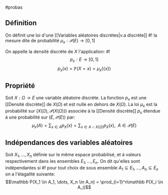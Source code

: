 #probas 
## Définition
On définit une loi d'une [[Variables aléatoires discrètes|v.a discrète]] #!
la mesure dite de probabilité $\mu_x: \mathcal{P}(E) \to [0,1]$ 

On appelle la densité discrète de $X$ l'application: #!
$$p_x: E \to [0,1] $$ $$p_x(x) = \mathbb P(X = x) = \mu_x(\{x\})$$
## Propriété
Soit $X: \Omega \to E$ une variable aléatoire discrète. La fonction $p_x$ est une [[Densité discrète]] de $X(\Omega)$ et est nulle en dehors de $X(\Omega)$. 
La loi $\mu_x$ est la probabilité sur $(X(\Omega), \mathcal P(X(\Omega)))$ associée à la [[Densité discrète]] $p_x$ étendue à une probabilité sur $(E, \mathcal P(E))$ par:
$$\mu_x(A) = \sum_{x \in A} p_X(x) = \sum_{x \in A \cap X(\Omega)}p_X(x), \;\; A \in \mathcal P(E)$$

## Indépendances des variables aléatoires
Soit $X_1, \dots, X_n$ définie sur le même espace probabilisé, et à valeurs respectivement dans les ensembles $E_1, \dots, E_n$. On dit qu'elles sont indépendantes si #!
pour tout choix de sous ensemble $A_1 \subseteq E_1, \dots, A_n \subseteq E_n$ on a l'élagalité suivante:
$$\mathbb P(X_1 \in A_1, \dots, X_n \in A_n) = \prod_{i=1}^n\mathbb P(X_i \in A_i)$$